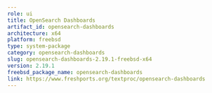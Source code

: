 ```yaml
---
role: ui
title: OpenSearch Dashboards
artifact_id: opensearch-dashboards
architecture: x64
platform: freebsd
type: system-package
category: opensearch-dashboards
slug: opensearch-dashboards-2.19.1-freebsd-x64
version: 2.19.1
freebsd_package_name: opensearch-dashboards
link: https://www.freshports.org/textproc/opensearch-dashboards
---
```

